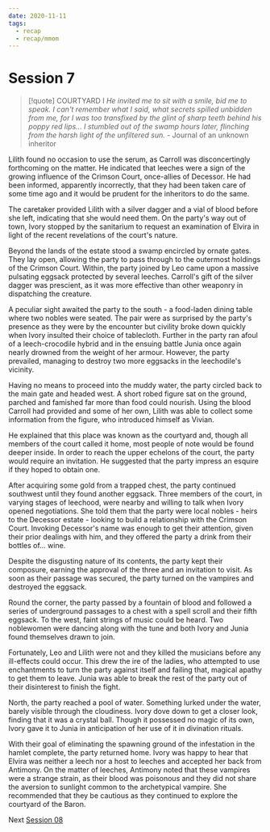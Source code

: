 ```yaml
---
date: 2020-11-11
tags:
  - recap
  - recap/mmom
---
```

# Session 7

>[!quote] COURTYARD I
>*He invited me to sit with a smile, bid me to speak. I can't remember what I said, what secrets spilled unbidden from me, for I was too transfixed by the glint of sharp teeth behind his poppy red lips... I stumbled out of the swamp hours later, flinching from the harsh light of the unfiltered sun.*
>\- Journal of an unknown inheritor

Lilith found no occasion to use the serum, as Carroll was disconcertingly forthcoming on the matter. He indicated that leeches were a sign of the growing influence of the Crimson Court, once-allies of Decessor. He had been informed, apparently incorrectly, that they had been taken care of some time ago and it would be prudent for the inheritors to do the same.

The caretaker provided Lilith with a silver dagger and a vial of blood before she left, indicating that she would need them. On the party's way out of town, Ivory stopped by the sanitarium to request an examination of Elvira in light of the recent revelations of the court's nature.

Beyond the lands of the estate stood a swamp encircled by ornate gates. They lay open, allowing the party to pass through to the outermost holdings of the Crimson Court. Within, the party joined by Leo came upon a massive pulsating eggsack protected by several leeches. Carroll's gift of the silver dagger was prescient, as it was more effective than other weaponry in dispatching the creature.

A peculiar sight awaited the party to the south - a food-laden dining table where two nobles were seated. The pair were as surprised by the party's presence as they were by the encounter but civility broke down quickly when Ivory insulted their choice of tablecloth. Further in the party ran afoul of a leech-crocodile hybrid and in the ensuing battle Junia once again nearly drowned from the weight of her armour. However, the party prevailed, managing to destroy two more eggsacks in the leechodile's vicinity.

Having no means to proceed into the muddy water, the party circled back to the main gate and headed west. A short robed figure sat on the ground, parched and famished far more than food could nourish. Using the blood Carroll had provided and some of her own, Lilith was able to collect some information from the figure, who introduced himself as Vivian.

He explained that this place was known as the courtyard and, though all members of the court called it home, most people of note would be found deeper inside. In order to reach the upper echelons of the court, the party would require an invitation. He suggested that the party impress an esquire if they hoped to obtain one.

After acquiring some gold from a trapped chest, the party continued southwest until they found another eggsack. Three members of the court, in varying stages of leechood, were nearby and willing to talk when Ivory opened negotiations. She told them that the party were local nobles - heirs to the Decessor estate - looking to build a relationship with the Crimson Court. Invoking Decessor's name was enough to get their attention, given their prior dealings with him, and they offered the party a drink from their bottles of... wine.

Despite the disgusting nature of its contents, the party kept their composure, earning the approval of the three and an invitation to visit. As soon as their passage was secured, the party turned on the vampires and destroyed the eggsack.

Round the corner, the party passed by a fountain of blood and followed a series of underground passages to a chest with a spell scroll and their fifth eggsack. To the west, faint strings of music could be heard. Two noblewomen were dancing along with the tune and both Ivory and Junia found themselves drawn to join.

Fortunately, Leo and Lilith were not and they killed the musicians before any ill-effects could occur. This drew the ire of the ladies, who attempted to use enchantments to turn the party against itself and failing that, magical apathy to get them to leave. Junia was able to break the rest of the party out of their disinterest to finish the fight.

North, the party reached a pool of water. Something lurked under the water, barely visible through the cloudiness. Ivory dove down to get a closer look, finding that it was a crystal ball. Though it possessed no magic of its own, Ivory gave it to Junia in anticipation of her use of it in divination rituals.

With their goal of eliminating the spawning ground of the infestation in the hamlet complete, the party returned home. Ivory was happy to hear that Elvira was neither a leech nor a host to leeches and accepted her back from Antimony. On the matter of leeches, Antimony noted that these vampires were a strange strain, as their blood was poisonous and they did not share the aversion to sunlight common to the archetypical vampire. She recommended that they be cautious as they continued to explore the courtyard of the Baron.

Next
[Session 08](Recaps/Midnight%20Manor%20of%20Madness/Session%2008.md)